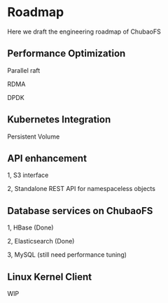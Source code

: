 # Roadmap

Here we draft the engineering roadmap of ChubaoFS

## Performance Optimization

Parallel raft

RDMA

DPDK


## Kubernetes Integration

Persistent Volume


## API enhancement

1, S3 interface

2, Standalone REST API for namespaceless objects


## Database services on ChubaoFS

1, HBase (Done)

2, Elasticsearch (Done) 

3, MySQL (still need performance tuning)


## Linux Kernel Client

WIP
